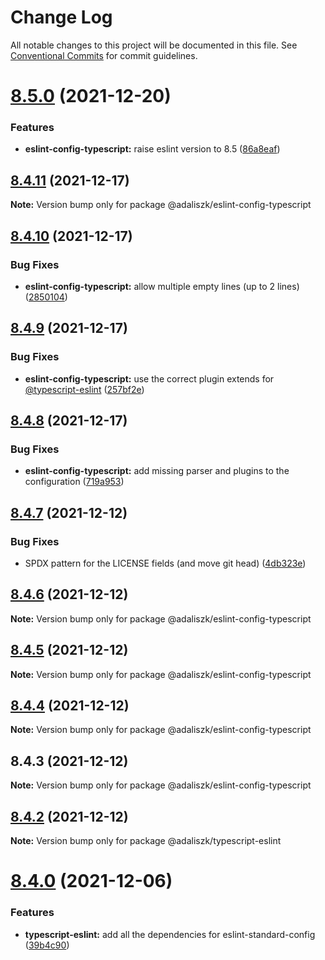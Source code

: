 # Change Log

All notable changes to this project will be documented in this file.
See [Conventional Commits](https://conventionalcommits.org) for commit guidelines.

# [8.5.0](https://github.com/adaliszk/node-toolbox/compare/@adaliszk/eslint-config-typescript@8.4.11...@adaliszk/eslint-config-typescript@8.5.0) (2021-12-20)


### Features

* **eslint-config-typescript:** raise eslint version to 8.5 ([86a8eaf](https://github.com/adaliszk/node-toolbox/commit/86a8eaf43b710f822aa777868f2da9607b20a38d))





## [8.4.11](https://github.com/adaliszk/node-toolbox/compare/@adaliszk/eslint-config-typescript@8.4.10...@adaliszk/eslint-config-typescript@8.4.11) (2021-12-17)

**Note:** Version bump only for package @adaliszk/eslint-config-typescript





## [8.4.10](https://github.com/adaliszk/node-toolbox/compare/@adaliszk/eslint-config-typescript@8.4.9...@adaliszk/eslint-config-typescript@8.4.10) (2021-12-17)


### Bug Fixes

* **eslint-config-typescript:** allow multiple empty lines (up to 2 lines) ([2850104](https://github.com/adaliszk/node-toolbox/commit/2850104e80ca6210df88d4c9ea8e514e815dfda7))





## [8.4.9](https://github.com/adaliszk/node-toolbox/compare/@adaliszk/eslint-config-typescript@8.4.8...@adaliszk/eslint-config-typescript@8.4.9) (2021-12-17)


### Bug Fixes

* **eslint-config-typescript:** use the correct plugin extends for [@typescript-eslint](https://github.com/typescript-eslint) ([257bf2e](https://github.com/adaliszk/node-toolbox/commit/257bf2e83cd025286d0484e5641cede278688b4a))





## [8.4.8](https://github.com/adaliszk/node-toolbox/compare/@adaliszk/eslint-config-typescript@8.4.7...@adaliszk/eslint-config-typescript@8.4.8) (2021-12-17)


### Bug Fixes

* **eslint-config-typescript:** add missing parser and plugins to the configuration ([719a953](https://github.com/adaliszk/node-toolbox/commit/719a95358b93e8b3e4d52bcbe2eff434ec13c6f6))





## [8.4.7](https://github.com/adaliszk/node-toolbox/compare/@adaliszk/eslint-config-typescript@8.4.6...@adaliszk/eslint-config-typescript@8.4.7) (2021-12-12)


### Bug Fixes

* SPDX pattern for the LICENSE fields (and move git head) ([4db323e](https://github.com/adaliszk/node-toolbox/commit/4db323e0cb18a4132e3f0d55b8d8ee85527dae3a))





## [8.4.6](https://github.com/adaliszk/node-toolbox/compare/@adaliszk/eslint-config-typescript@8.4.5...@adaliszk/eslint-config-typescript@8.4.6) (2021-12-12)

**Note:** Version bump only for package @adaliszk/eslint-config-typescript





## [8.4.5](https://github.com/adaliszk/node-toolbox/compare/@adaliszk/eslint-config-typescript@8.4.4...@adaliszk/eslint-config-typescript@8.4.5) (2021-12-12)

**Note:** Version bump only for package @adaliszk/eslint-config-typescript





## [8.4.4](https://github.com/adaliszk/node-toolbox/compare/@adaliszk/eslint-config-typescript@8.4.3...@adaliszk/eslint-config-typescript@8.4.4) (2021-12-12)

**Note:** Version bump only for package @adaliszk/eslint-config-typescript





## 8.4.3 (2021-12-12)

**Note:** Version bump only for package @adaliszk/eslint-config-typescript





## [8.4.2](https://github.com/adaliszk/node-toolbox/compare/@adaliszk/typescript-eslint@8.4.0...@adaliszk/typescript-eslint@8.4.2) (2021-12-12)

**Note:** Version bump only for package @adaliszk/typescript-eslint





# [8.4.0](https://github.com/adaliszk/node-toolbox/compare/@adaliszk/typescript-eslint@8.3.1...@adaliszk/typescript-eslint@8.4.0) (2021-12-06)


### Features

* **typescript-eslint:** add all the dependencies for eslint-standard-config ([39b4c90](https://github.com/adaliszk/node-toolbox/commit/39b4c90164038490a8b799f8d171c2f3c8572b5c))
